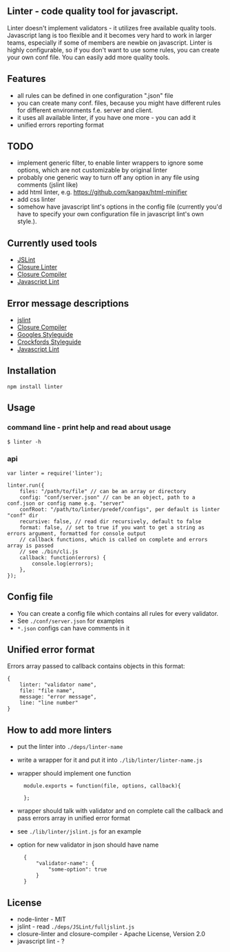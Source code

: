 ## Linter - code quality tool for javascript.

Linter doesn't implement validators - it utilizes free available quality tools. 
Javascript lang is too flexible and it becomes very hard to work in larger teams, especially if some of members are newbie on javascript.
Linter is highly configurable, so if you don't want to use some rules, you can create your own conf file.
You can easily add more quality tools.

## Features
- all rules can be defined in one configuration ".json" file
- you can create many conf. files, because you might have different rules for different environments f.e. server and client.
- it uses all available linter, if you have one more - you can add it
- unified errors reporting format

## TODO
- implement generic filter, to enable linter wrappers to ignore some options, which are not customizable by original linter
- probably one generic way to turn off any option in any file using comments (jslint like)
- add html linter, e.g. <https://github.com/kangax/html-minifier>
- add css linter
- somehow have javascript lint's options in the config file (currently you'd have to specify your own configuration file in javascript lint's own style.).

## Currently used tools
- [JSLint](http://www.jslint.com/lint.html)
- [Closure Linter](http://code.google.com/p/closure-linter)
- [Closure Compiler](http://code.google.com/p/closure-compiler)
- [Javascript Lint](http://javascriptlint.com/)

## Error message descriptions
- [jslint](http://www.jslint.com/msgs.html)
- [Closure Compiler](http://code.google.com/intl/de-DE/closure/compiler/docs/error-ref.html)
- [Googles Styleguide](http://google-styleguide.googlecode.com/svn/trunk/javascriptguide.xml)
- [Crockfords Styleguide](http://javascript.crockford.com/code.html)
- [Javascript Lint](http://javascriptlint.com/docs/index.htm)

## Installation
	npm install linter

## Usage

### command line - print help and read about usage
	
	$ linter -h 

### api		
	var linter = require('linter');
	
	linter.run({
		files: "/path/to/file" // can be an array or directory
		config: "conf/server.json" // can be an object, path to a conf.json or config name e.g. "server"
		confRoot: "/path/to/linter/predef/configs", per default is linter "conf" dir
		recursive: false, // read dir recursively, default to false
		format: false, // set to true if you want to get a string as errors argument, formatted for console output
		// callback functions, which is called on complete and errors array is passed
		// see ./bin/cli.js
		callback: function(errors) {
			console.log(errors);
		},
	});

## Config file
- You can create a config file which contains all rules for every validator. 
- See `./conf/server.json` for examples
- `*.json` configs can have comments in it	
	
## Unified error format
Errors array passed to callback contains objects in this format:

	{
		linter: "validator name",
		file: "file name",
		message: "error message",
		line: "line number"
	}

## How to add more linters

- put the linter into `./deps/linter-name`
- write a wrapper for it and put it into `./lib/linter/linter-name.js`
- wrapper should implement one function

    	module.exports = function(file, options, callback){
	
    	};
	
- wrapper should talk with validator and on complete call the callback and pass errors array in unified error format
- see `./lib/linter/jslint.js` for an example
- option for new validator in json should have name

    	{
    		"validator-name": {  
    			"some-option": true 
    		}  
    	}
	
## License

- node-linter - MIT
- jslint - read `./deps/JSLint/fulljslint.js`
- closure-linter and closure-compiler - Apache License, Version 2.0	
- javascript lint - ?

